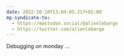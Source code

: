 ```yaml
---
date: 2022-10-10T13:04:05.217+02:00
mp-syndicate-to:
  - https://mastodon.social/@alienlebarge
  - https://twitter.com/alienlebarge
---
```

Debugging on monday …
